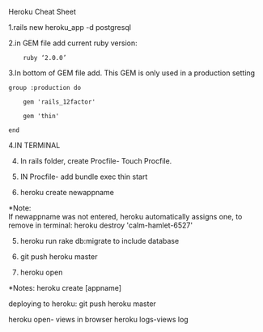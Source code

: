 Heroku Cheat Sheet




1.rails new heroku_app -d postgresql

2.in GEM file add current ruby version:    


		ruby ‘2.0.0’

		

3.In bottom of GEM file add. This GEM is only used in a production setting

 	group :production do 

		gem 'rails_12factor'

		gem 'thin'

	end


4.IN TERMINAL


4. In rails folder, create Procfile-  Touch Procfile. 

5. IN Procfile- add bundle exec thin start
	

6. heroku create  newappname 

  *Note: 	
	If newappname was not entered, heroku automatically assigns one, to remove in terminal:  heroku destroy 'calm-hamlet-6527'
	
5. heroku run rake db:migrate to include database	

7. git push heroku master

8. heroku open

*Notes:
heroku create [appname]

deploying to heroku:
git push heroku master
			

heroku open- views in browser
heroku logs-views log

